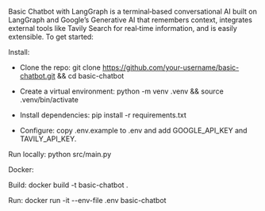 Basic Chatbot with LangGraph is a terminal‑based conversational AI built on LangGraph and Google’s Generative AI that remembers context, integrates external tools like Tavily Search for real‑time information, and is easily extensible. To get started:

Install:

- Clone the repo: git clone https://github.com/your-username/basic-chatbot.git && cd basic-chatbot

- Create a virtual environment: python -m venv .venv && source .venv/bin/activate

- Install dependencies: pip install -r requirements.txt

- Configure: copy .env.example to .env and add GOOGLE_API_KEY and TAVILY_API_KEY.

Run locally: python src/main.py

Docker:

Build: docker build -t basic-chatbot .

Run: docker run -it --env-file .env basic-chatbot
